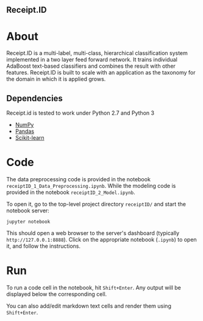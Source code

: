 ## Receipt.ID

About
=====

Receipt.ID is a multi-label, multi-class, hierarchical classification system implemented in a two layer feed forward network. It trains individual AdaBoost text-based classifiers and combines the result with other features. Receipt.ID is built to scale with an application as the taxonomy for the domain in which it is applied grows. 

Dependencies
------------

Receipt.id is tested to work under Python 2.7 and Python 3

- [NumPy](http://www.numpy.org/)
- [Pandas](http://pandas.pydata.org/)
- [Scikit-learn](http://scikit-learn.org/stable/)


Code
=====

The data preprocessing code is provided in the notebook `receiptID_1_Data_Preprocessing.ipynb`. While the modeling code is provided in the notebook `receiptID_2_Model.ipynb`.

To open it, go to the top-level project directory `receiptID/` and start the notebook server:

```jupyter notebook```

This should open a web browser to the server's dashboard (typically `http://127.0.0.1:8888`). Click on the appropriate notebook (`.ipynb`) to open it, and follow the instructions.

Run
=====

To run a code cell in the notebook, hit `Shift+Enter`. Any output will be displayed below the corresponding cell.

You can also add/edit markdown text cells and render them using `Shift+Enter`.

